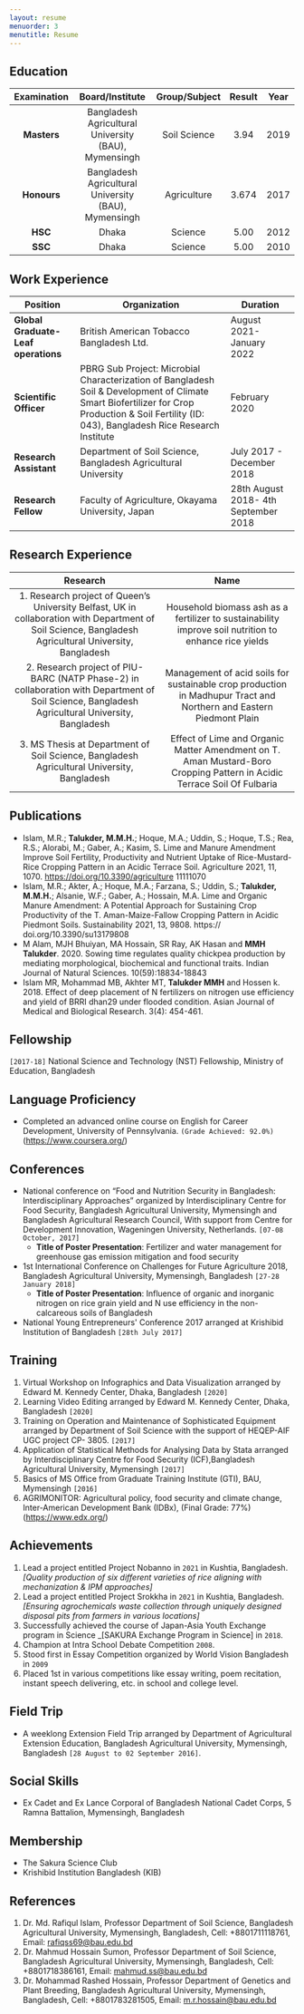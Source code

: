 ```yaml
---
layout: resume
menuorder: 3
menutitle: Resume
---
```


## Education
| Examination  | Board/Institute | Group/Subject  | Result | Year |
| :---:  | :---:  | :---:  | :---:  | :---:  |
| **Masters**  | Bangladesh Agricultural University (BAU), Mymensingh | Soil Science  | 3.94  | 2019  |
| **Honours**  | Bangladesh Agricultural University (BAU), Mymensingh  | Agriculture  | 3.674  | 2017  |
| **HSC**  | Dhaka  | Science | 5.00  | 2012 |
| **SSC**  | Dhaka  | Science  | 5.00  | 2010  |


## Work Experience

| Position  | Organization | Duration |
| ------------- | ------------- | ------------- |
| **Global Graduate-Leaf operations**  | British American Tobacco Bangladesh Ltd.  | August 2021-January 2022 |
| **Scientific Officer**  | PBRG Sub Project: Microbial Characterization of Bangladesh Soil & Development of Climate Smart Biofertilizer for Crop Production & Soil Fertility (ID: 043), Bangladesh Rice Research Institute  | February 2020  |
| **Research Assistant**  | Department of Soil Science, Bangladesh Agricultural University  | July 2017 - December 2018 |
| **Research Fellow** | Faculty of Agriculture, Okayama University, Japan | 28th August 2018- 4th September 2018 |


## Research Experience
| Research  | Name |
| :---:  | :---:  |
| 1. Research project of Queen’s University Belfast, UK in collaboration with Department of Soil Science, Bangladesh Agricultural University, Bangladesh  | Household biomass ash as a fertilizer to sustainability improve soil nutrition to enhance rice yields  |
| 2. Research project of PIU-BARC (NATP Phase-2) in collaboration with Department of Soil Science, Bangladesh Agricultural University, Bangladesh  | Management of acid soils for sustainable crop production in Madhupur Tract and Northern and Eastern Piedmont Plain  |
| 3. MS Thesis at Department of Soil Science, Bangladesh Agricultural University, Bangladesh | Effect of Lime and Organic Matter Amendment on T. Aman Mustard-Boro Cropping Pattern in Acidic Terrace Soil Of Fulbaria |

## Publications

<!-- A list is also available [online](https://scholar.google.co.uk/citations?user=LTOTl0YAAAAJ) -->

+ Islam, M.R.; **Talukder, M.M.H.**; Hoque, M.A.; Uddin, S.; Hoque, T.S.; Rea, R.S.; Alorabi, M.; Gaber, A.; Kasim, S. Lime and Manure Amendment Improve Soil Fertility, Productivity and Nutrient Uptake of Rice-Mustard-Rice Cropping Pattern in an Acidic Terrace Soil. Agriculture 2021, 11, 1070. https://doi.org/10.3390/agriculture 11111070
+ Islam, M.R.; Akter, A.; Hoque, M.A.; Farzana, S.; Uddin, S.; **Talukder, M.M.H.**; Alsanie, W.F.; Gaber, A.; Hossain, M.A. Lime and Organic Manure Amendment: A Potential Approach for Sustaining Crop Productivity of the T. Aman-Maize-Fallow Cropping Pattern in Acidic Piedmont Soils. Sustainability 2021, 13, 9808. https:// doi.org/10.3390/su13179808
+ M Alam, MJH Bhuiyan, MA Hossain, SR Ray, AK Hasan and **MMH Talukder**. 2020. Sowing time regulates quality chickpea production by mediating morphological, biochemical and functional traits. Indian Journal of Natural Sciences. 10(59):18834-18843
+ Islam MR, Mohammad MB, Akhter MT, **Talukder MMH** and Hossen k. 2018. Effect of deep placement of N fertilizers on nitrogen use efficiency and yield of BRRI dhan29 under flooded condition. Asian Journal of Medical and Biological Research. 3(4): 454-461.


## Fellowship

`[2017-18]`
National Science and Technology (NST) Fellowship, Ministry of Education, Bangladesh 


## Language Proficiency

+ Completed an advanced online course on English for Career Development, University of Pennsylvania. `(Grade Achieved: 92.0%)` (https://www.coursera.org/)

## Conferences

+ National conference on “Food and Nutrition Security in Bangladesh: Interdisciplinary Approaches” organized by Interdisciplinary Centre for Food Security, Bangladesh Agricultural University, Mymensingh and Bangladesh Agricultural Research Council, With support from Centre for Development Innovation, Wageningen University, Netherlands. `[07-08 October, 2017]`
  - **Title of Poster Presentation**: Fertilizer and water management for greenhouse gas emission mitigation and food security
+ 1st International Conference on Challenges for Future Agriculture 2018, Bangladesh Agricultural University, Mymensingh, Bangladesh `[27-28 January 2018]`
  - **Title of Poster Presentation**: Influence of organic and inorganic nitrogen on rice grain yield and N use efficiency in the non-calcareous soils of Bangladesh
+ National Young Entrepreneurs' Conference 2017 arranged at Krishibid Institution of Bangladesh `[28th July 2017]`


## Training

1. Virtual Workshop on Infographics and Data Visualization arranged by Edward M. Kennedy Center, Dhaka, Bangladesh `[2020]`
2. Learning Video Editing arranged by Edward M. Kennedy Center, Dhaka, Bangladesh `[2020]`
3. Training on Operation and Maintenance of Sophisticated Equipment arranged by Department of Soil Science with the support of HEQEP-AIF UGC project CP- 3805. `[2017]`
4. Application of Statistical Methods for Analysing Data by Stata arranged by Interdisciplinary Centre for Food Security (ICF),Bangladesh Agricultural University, Mymensingh `[2017]`
5. Basics of MS Office from Graduate Training Institute (GTI), BAU, Mymensingh `[2016]`
6. AGRIMONITOR: Agricultural policy, food security and climate change, Inter-American Development Bank (IDBx), (Final Grade: 77%) (https://www.edx.org/)

## Achievements
1. Lead a project entitled Project Nobanno in `2021` in Kushtia, Bangladesh. _[Quality production of six different varieties of rice aligning with mechanization & IPM approaches]_
2. Lead a project entitled Project Srokkha in `2021` in Kushtia, Bangladesh. _[Ensuring agrochemicals waste collection through uniquely designed disposal pits from farmers in various locations]_
3. Successfully achieved the course of Japan-Asia Youth Exchange program in Science _[SAKURA Exchange Program in Science] in `2018`.
4. Champion at Intra School Debate Competition `2008`.
5. Stood first in Essay Competition organized by World Vision Bangladesh in `2009`
6. Placed 1st in various competitions like essay writing, poem recitation, instant speech delivering, etc. in school and college level.

## Field Trip
+ A weeklong Extension Field Trip arranged by Department of Agricultural Extension Education, Bangladesh Agricultural University, Mymensingh, Bangladesh `[28 August to 02 September 2016]`.

## Social Skills
+ Ex Cadet and Ex Lance Corporal of Bangladesh National Cadet Corps, 5 Ramna Battalion, Mymensingh, Bangladesh

## Membership

+ The Sakura Science Club
+ Krishibid Institution Bangladesh (KIB)

## References
1. Dr. Md. Rafiqul Islam, Professor
Department of Soil Science, Bangladesh Agricultural University, Mymensingh, Bangladesh, Cell: +8801711118761, Email: rafiqss69@bau.edu.bd
2. Dr. Mahmud Hossain Sumon, Professor
Department of Soil Science, Bangladesh Agricultural University, Mymensingh, Bangladesh, Cell: +8801718386161, Email: mahmud.ss@bau.edu.bd 
3. Dr. Mohammad Rashed Hossain, Professor
Department of Genetics and Plant Breeding, Bangladesh Agricultural University, Mymensingh, Bangladesh, Cell: +8801783281505, Email: m.r.hossain@bau.edu.bd

<!-- ### Footer

Last updated: May 2013 -->


